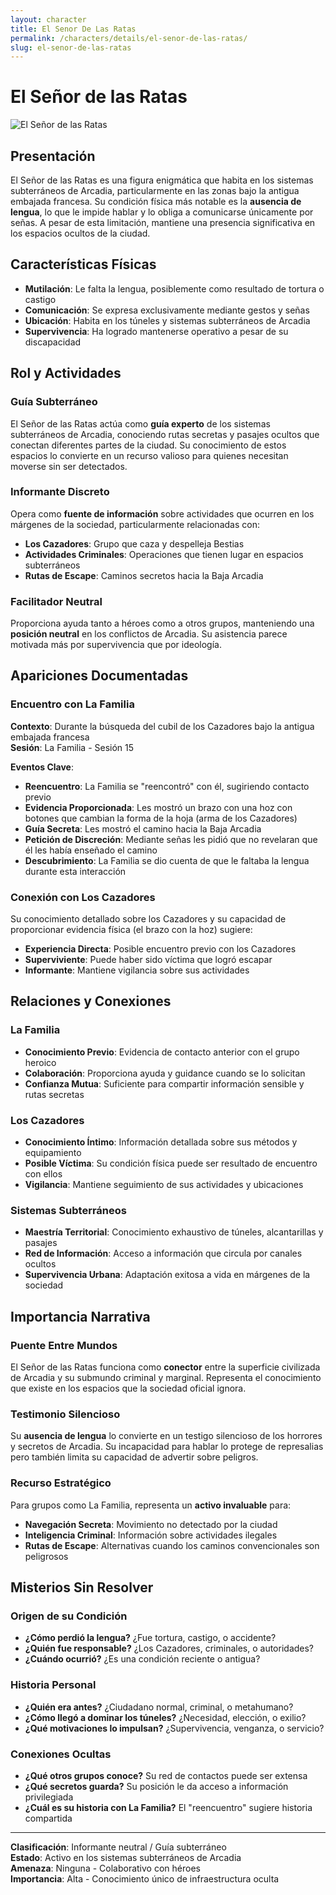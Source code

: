 ```yaml
---
layout: character
title: El Senor De Las Ratas
permalink: /characters/details/el-senor-de-las-ratas/
slug: el-senor-de-las-ratas
---
```


# El Señor de las Ratas

<div class="character-photo">
  <img src="{{ site.baseurl }}/assets/img/characters/el-senor-de-las-ratas.png" alt="El Señor de las Ratas" />
</div>


## Presentación
El Señor de las Ratas es una figura enigmática que habita en los sistemas subterráneos de Arcadia, particularmente en las zonas bajo la antigua embajada francesa. Su condición física más notable es la **ausencia de lengua**, lo que le impide hablar y lo obliga a comunicarse únicamente por señas. A pesar de esta limitación, mantiene una presencia significativa en los espacios ocultos de la ciudad.

## Características Físicas
- **Mutilación**: Le falta la lengua, posiblemente como resultado de tortura o castigo
- **Comunicación**: Se expresa exclusivamente mediante gestos y señas
- **Ubicación**: Habita en los túneles y sistemas subterráneos de Arcadia
- **Supervivencia**: Ha logrado mantenerse operativo a pesar de su discapacidad

## Rol y Actividades

### Guía Subterráneo
El Señor de las Ratas actúa como **guía experto** de los sistemas subterráneos de Arcadia, conociendo rutas secretas y pasajes ocultos que conectan diferentes partes de la ciudad. Su conocimiento de estos espacios lo convierte en un recurso valioso para quienes necesitan moverse sin ser detectados.

### Informante Discreto
Opera como **fuente de información** sobre actividades que ocurren en los márgenes de la sociedad, particularmente relacionadas con:
- **Los Cazadores**: Grupo que caza y despelleja Bestias
- **Actividades Criminales**: Operaciones que tienen lugar en espacios subterráneos
- **Rutas de Escape**: Caminos secretos hacia la Baja Arcadia

### Facilitador Neutral
Proporciona ayuda tanto a héroes como a otros grupos, manteniendo una **posición neutral** en los conflictos de Arcadia. Su asistencia parece motivada más por supervivencia que por ideología.

## Apariciones Documentadas

### Encuentro con La Familia
**Contexto**: Durante la búsqueda del cubil de los Cazadores bajo la antigua embajada francesa  
**Sesión**: La Familia - Sesión 15  

**Eventos Clave**:
- **Reencuentro**: La Familia se "reencontró" con él, sugiriendo contacto previo
- **Evidencia Proporcionada**: Les mostró un brazo con una hoz con botones que cambian la forma de la hoja (arma de los Cazadores)
- **Guía Secreta**: Les mostró el camino hacia la Baja Arcadia
- **Petición de Discreción**: Mediante señas les pidió que no revelaran que él les había enseñado el camino
- **Descubrimiento**: La Familia se dio cuenta de que le faltaba la lengua durante esta interacción

### Conexión con Los Cazadores
Su conocimiento detallado sobre los Cazadores y su capacidad de proporcionar evidencia física (el brazo con la hoz) sugiere:
- **Experiencia Directa**: Posible encuentro previo con los Cazadores
- **Superviviente**: Puede haber sido víctima que logró escapar
- **Informante**: Mantiene vigilancia sobre sus actividades

## Relaciones y Conexiones

### La Familia
- **Conocimiento Previo**: Evidencia de contacto anterior con el grupo heroico
- **Colaboración**: Proporciona ayuda y guidance cuando se lo solicitan
- **Confianza Mutua**: Suficiente para compartir información sensible y rutas secretas

### Los Cazadores  
- **Conocimiento Íntimo**: Información detallada sobre sus métodos y equipamiento
- **Posible Víctima**: Su condición física puede ser resultado de encuentro con ellos
- **Vigilancia**: Mantiene seguimiento de sus actividades y ubicaciones

### Sistemas Subterráneos
- **Maestría Territorial**: Conocimiento exhaustivo de túneles, alcantarillas y pasajes
- **Red de Información**: Acceso a información que circula por canales ocultos
- **Supervivencia Urbana**: Adaptación exitosa a vida en márgenes de la sociedad

## Importancia Narrativa

### Puente Entre Mundos
El Señor de las Ratas funciona como **conector** entre la superficie civilizada de Arcadia y su submundo criminal y marginal. Representa el conocimiento que existe en los espacios que la sociedad oficial ignora.

### Testimonio Silencioso
Su **ausencia de lengua** lo convierte en un testigo silencioso de los horrores y secretos de Arcadia. Su incapacidad para hablar lo protege de represalias pero también limita su capacidad de advertir sobre peligros.

### Recurso Estratégico
Para grupos como La Familia, representa un **activo invaluable** para:
- **Navegación Secreta**: Movimiento no detectado por la ciudad
- **Inteligencia Criminal**: Información sobre actividades ilegales
- **Rutas de Escape**: Alternativas cuando los caminos convencionales son peligrosos

## Misterios Sin Resolver

### Origen de su Condición
- **¿Cómo perdió la lengua?** ¿Fue tortura, castigo, o accidente?
- **¿Quién fue responsable?** ¿Los Cazadores, criminales, o autoridades?
- **¿Cuándo ocurrió?** ¿Es una condición reciente o antigua?

### Historia Personal
- **¿Quién era antes?** ¿Ciudadano normal, criminal, o metahumano?
- **¿Cómo llegó a dominar los túneles?** ¿Necesidad, elección, o exilio?
- **¿Qué motivaciones lo impulsan?** ¿Supervivencia, venganza, o servicio?

### Conexiones Ocultas
- **¿Qué otros grupos conoce?** Su red de contactos puede ser extensa
- **¿Qué secretos guarda?** Su posición le da acceso a información privilegiada
- **¿Cuál es su historia con La Familia?** El "reencuentro" sugiere historia compartida

---

**Clasificación**: Informante neutral / Guía subterráneo  
**Estado**: Activo en los sistemas subterráneos de Arcadia  
**Amenaza**: Ninguna - Colaborativo con héroes  
**Importancia**: Alta - Conocimiento único de infraestructura oculta
